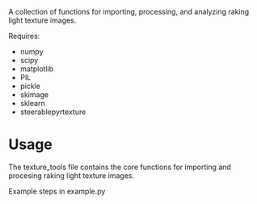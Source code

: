 A collection of functions for importing, processing, and analyzing raking light texture images.

Requires:

- numpy
- scipy
- matplotlib
- PIL
- pickle
- skimage
- sklearn
- steerablepyrtexture



# Usage

The texture_tools file contains the core functions for importing and procesing raking light texture images.

Example steps in example.py

